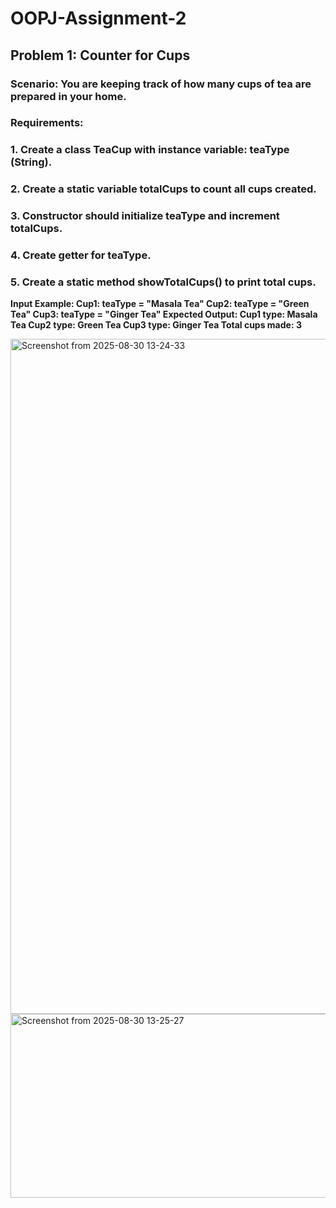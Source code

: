 # OOPJ-Assignment-2

## Problem 1: Counter for Cups

### Scenario: You are keeping track of how many cups of tea are prepared in your home.
### Requirements:
### 1. Create a class TeaCup with instance variable: teaType (String).
### 2. Create a static variable totalCups to count all cups created.
### 3. Constructor should initialize teaType and increment totalCups.
### 4. Create getter for teaType.
### 5. Create a static method showTotalCups() to print total cups.

**Input Example:
Cup1: teaType = "Masala Tea"
Cup2: teaType = "Green Tea"
Cup3: teaType = "Ginger Tea"
Expected Output:
Cup1 type: Masala Tea
Cup2 type: Green Tea
Cup3 type: Ginger Tea
Total cups made: 3**


<img width="1920" height="1080" alt="Screenshot from 2025-08-30 13-24-33" src="https://github.com/user-attachments/assets/110c330a-f463-4f75-85f5-adbde0152326" />

<img width="1306" height="294" alt="Screenshot from 2025-08-30 13-25-27" src="https://github.com/user-attachments/assets/315f7a32-509a-4cdd-9e5f-eb93a3f0f993" />
